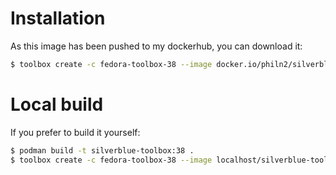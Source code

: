 # Installation

As this image has been pushed to my dockerhub, you can download it:

```sh
$ toolbox create -c fedora-toolbox-38 --image docker.io/philn2/silverblue-toolbox:38
```

# Local build

If you prefer to build it yourself:

```sh
$ podman build -t silverblue-toolbox:38 .
$ toolbox create -c fedora-toolbox-38 --image localhost/silverblue-toolbox:38
```
